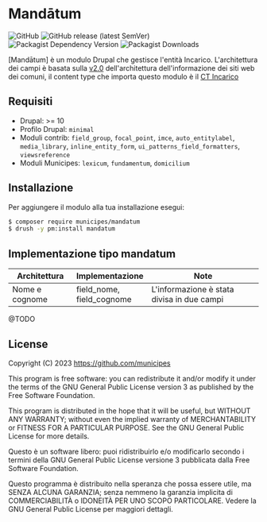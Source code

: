 # Mandātum

![GitHub](https://img.shields.io/github/license/municipes/mandatum?style=for-the-badge)
![GitHub release (latest SemVer)](https://img.shields.io/github/v/release/municipes/mandatum?sort=semver&style=for-the-badge)
![Packagist Dependency Version](https://img.shields.io/packagist/dependency-v/municipes/mandatum/drupal/core-recommended?style=for-the-badge)
![Packagist Downloads](https://img.shields.io/packagist/dt/municipes/mandatum?style=for-the-badge)

[Mandātum] è un modulo Drupal che gestisce l'entità Incarico.
L'architettura dei campi è basata sulla [v2.0](https://docs.google.com/spreadsheets/d/1D4KbaA__xO9x_iBm08KvZASjrrFLYLKX/edit#gid=1529184526)
dell'architettura dell'informazione dei siti web dei comuni,
il content type che importa questo modulo è il [CT Incarico](https://docs.google.com/spreadsheets/d/1D4KbaA__xO9x_iBm08KvZASjrrFLYLKX/edit#gid=238733735)

## Requisiti
- Drupal: >= 10
- Profilo Drupal: `minimal`
- Moduli contrib: `field_group`, `focal_point`, `imce`, `auto_entitylabel`, `media_library`, `inline_entity_form`, `ui_patterns_field_formatters`, `viewsreference`
- Moduli Municipes: `lexicum`, `fundamentum`, `domicilium`

## Installazione
Per aggiungere il modulo alla tua installazione esegui:
```bash
$ composer require municipes/mandatum
$ drush -y pm:install mandatum
```

## Implementazione tipo mandatum
| Architettura                               | Implementazione                                              | Note                                                                                                                                     |
|--------------------------------------------|--------------------------------------------------------------|------------------------------------------------------------------------------------------------------------------------------------------|
| Nome e cognome                             | field_nome, <br/>field_cognome                               | L'informazione è stata divisa in due campi                                                                                               |
@TODO


## License

Copyright (C) 2023 https://github.com/municipes

This program is free software: you can redistribute it and/or modify it under the terms of the GNU General Public License version 3 as published by the Free Software Foundation.

This program is distributed in the hope that it will be useful, but WITHOUT ANY WARRANTY; without even the implied warranty of MERCHANTABILITY or FITNESS FOR A PARTICULAR PURPOSE. See the GNU General Public License for more details.

Questo è un software libero: puoi ridistribuirlo e/o modificarlo secondo i termini della GNU General Public License versione 3 pubblicata dalla Free Software Foundation.

Questo programma è distribuito nella speranza che possa essere utile, ma SENZA ALCUNA GARANZIA; senza nemmeno la garanzia implicita di COMMERCIABILITÀ o IDONEITÀ PER UNO SCOPO PARTICOLARE. Vedere la GNU General Public License per maggiori dettagli.
